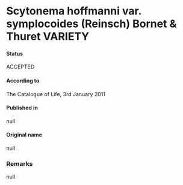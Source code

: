 # Scytonema hoffmanni var. symplocoides (Reinsch) Bornet & Thuret VARIETY

#### Status
ACCEPTED

#### According to
The Catalogue of Life, 3rd January 2011

#### Published in
null

#### Original name
null

### Remarks
null